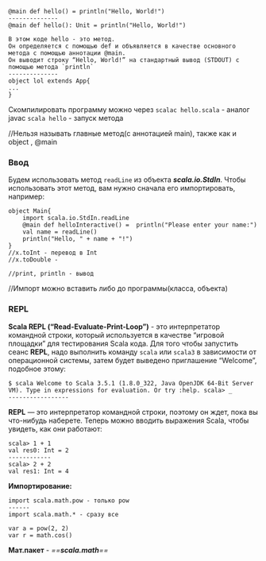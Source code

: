 ```
@main def hello() = println("Hello, World!")
--------------
@main def hello(): Unit = println("Hello, World!")

В этом коде hello - это метод. 
Он определяется с помощью def и объявляется в качестве основного метода с помощью аннотации @main. 
Он выводит строку “Hello, World!” на стандартный вывод (STDOUT) с помощью метода `println`
--------------
object lol extends App{
...
}
```
Скомпилировать программу можно через 
`scalac hello.scala` - аналог javac
`scala hello` - запуск метода

//Нельзя называть главные метод(с аннотацией main), также как и object ,  @main
### Ввод
Будем использовать метод `readLine` из объекта **_scala.io.StdIn_**. Чтобы использовать этот метод, вам нужно сначала его импортировать, например:
```
object Main{
	import scala.io.StdIn.readLine 
	@main def helloInteractive() =  println("Please enter your name:") 
	val name = readLine() 
	println("Hello, " + name + "!")
}
//x.toInt - перевод в Int
//x.toDouble -

//print, println - вывод
```
//Импорт можно вставить либо до программы(класса, объекта)
### REPL
**Scala REPL (“Read-Evaluate-Print-Loop”)** - это интерпретатор командной строки, который используется в качестве “игровой площадки” для тестирования Scala кода. Для того чтобы запустить сеанс **REPL**, надо выполнить команду `scala` или `scala3` в зависимости от операционной системы, затем будет выведено приглашение “Welcome”, подобное этому:
```
$ scala Welcome to Scala 3.5.1 (1.8.0_322, Java OpenJDK 64-Bit Server VM). Type in expressions for evaluation. Or try :help. scala> _
-----------------

```
**REPL** — это интерпретатор командной строки, поэтому он ждет, пока вы что-нибудь наберете. Теперь можно вводить выражения Scala, чтобы увидеть, как они работают:
```
scala> 1 + 1 
val res0: Int = 2 
------------
scala> 2 + 2 
val res1: Int = 4
```
**Импортирование:**
```
import scala.math.pow - только pow
------
import scala.math.* - сразу все 

var a = pow(2, 2)
var r = math.cos()
```
**Мат.пакет** - *==**scala.math**==*